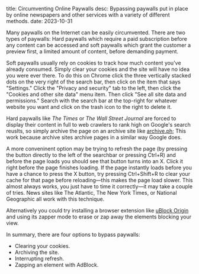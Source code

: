 title: Circumventing Online Paywalls
 desc: Bypassing paywalls put in place by online newspapers and other services with a variety of different methods.
 date: 2023-10-31

Many paywalls on the Internet can be easily circumvented. There are two types of
paywalls: Hard paywalls which require a paid subscription before any content can
be accessed and soft paywalls which grant the customer a preview first, a
limited amount of content, before demanding payment.

Soft paywalls usually rely on cookies to track how much content you've already
consumed. Simply clear your cookies and the site will have no idea you were ever
there. To do this on Chrome click the three vertically stacked dots on the very
right of the search bar, then click on the item that says "Settings." Click the
"Privacy and security" tab to the left, then click the "Cookies and other site
data" menu item. Then click "See all site data and permissions." Search with the
search bar at the top-right for whatever website you want and click on the trash
icon to the right to delete it.

Hard paywalls like *The Times* or *The Wall Street Journal* are forced to
display their content in full to web crawlers to rank high on Google's search
reuslts, so simply archive the page on an archive site like
[archive.ph](https://archive.ph/); This work because archive sites archive pages
in a similar way Google does.

A more conveninent option may be trying to refresh the page (by pressing the
button directly to the left of the searchbar or pressing Ctrl+R) and before the
page loads you should see that button turns into an X. Click it right before the
page finishes loading. If the page instantly loads before you have a chance to
press the X button, try pressing Ctrl+Shift+R to clear your cache for that page
before reloading—this makes the page load slower. This almost always works, you
just have to time it correctly—it may take a couple of tries. News sites like
The Atlantic, The New York Times, or National Geographic all work with this
technique.

Alternatively you could try installing a browser extension like [uBlock
Origin](https://ublockorigin.com/) and using its zapper mode to erase or zap
away the elements blocking your view.

In summary, there are four options to bypass paywalls:

- Clearing your cookies.
- Archiving the site.
- Interrupting refresh.
- Zapping an element with AdBlock.
